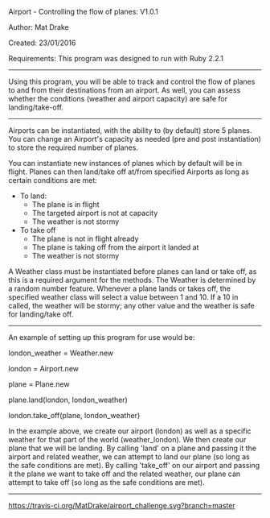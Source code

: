 Airport - Controlling the flow of planes: V1.0.1

Author: Mat Drake

Created: 23/01/2016

Requirements: This program was designed to run with Ruby 2.2.1

--------------------------------

Using this program, you will be able to track and control the flow of planes to and from their destinations from an airport. As well, you can assess whether the conditions (weather and airport capacity) are safe for landing/take-off.

--------------------------------

Airports can be instantiated, with the ability to (by default) store 5 planes. You can change an Airport's capacity as needed (pre and post instantiation) to store the required number of planes.

You can instantiate new instances of planes which by default will be in flight. Planes can then land/take off at/from specified Airports as long as certain conditions are met:

- To land:
  - The plane is in flight
  - The targeted airport is not at capacity
  - The weather is not stormy
- To take off
  - The plane is not in flight already
  - The plane is taking off from the airport it landed at
  - The weather is not stormy

A Weather class must be instantiated before planes can land or take off, as this is a required argument for the methods. The Weather is determined by a random number feature. Whenever a plane lands or takes off, the specified weather class will select a value between 1 and 10. If a 10 in called, the weather will be stormy; any other value and the weather is safe for landing/take off.

--------------------------------

An example of setting up this program for use would be:

london_weather = Weather.new

london = Airport.new

plane = Plane.new

plane.land(london, london_weather)

london.take_off(plane, london_weather)

In the example above, we create our airport (london) as well as a specific weather for that part of the world (weather_london). We then create our plane that we will be landing. By calling 'land' on a plane and passing it the airport and related weather, we can attempt to land our plane (so long as the safe conditions are met). By calling 'take_off' on our airport and passing it the plane we want to take off and the related weather, our plane can attempt to take off (so long as the safe conditions are met).

--------------------------------

https://travis-ci.org/MatDrake/airport_challenge.svg?branch=master
